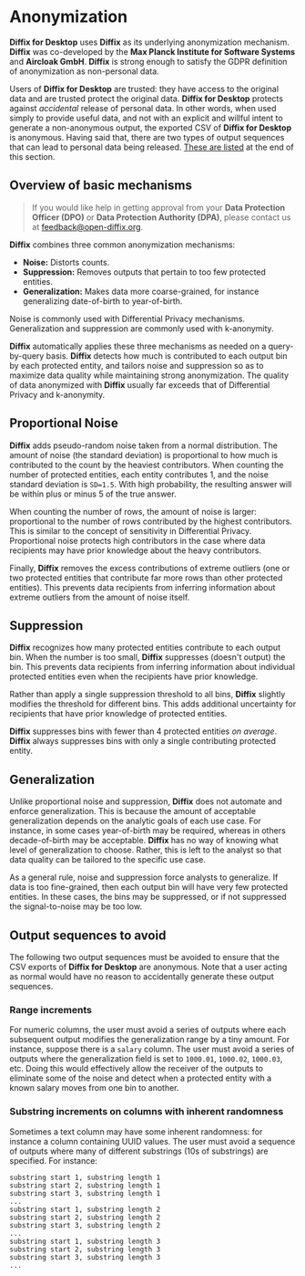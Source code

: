 # Anonymization

__Diffix for Desktop__ uses __Diffix__ as its underlying anonymization mechanism. __Diffix__ was co-developed by the __Max Planck Institute for Software Systems__ and __Aircloak GmbH__. __Diffix__ is strong enough to satisfy the GDPR definition of anonymization as non-personal data.

Users of __Diffix for Desktop__ are trusted: they have access to the original
data and are trusted protect the original data.
__Diffix for Desktop__ protects against *accidental* release of personal
data. In other words, when used simply to provide useful data, and not
with an explicit and willful intent to generate a non-anonymous output, 
the exported CSV of __Diffix for Desktop__ is anonymous. Having said that,
there are two types of output sequences that can lead to personal data
being released. [These are listed](#output-sequences-to-avoid) at the end of this section.

## Overview of basic mechanisms

> If you would like help in getting approval from your __Data Protection Officer (DPO)__ or __Data Protection Authority (DPA)__, please contact us at [feedback@open-diffix.org](mailto:feedback@open-diffix.org).

__Diffix__ combines three common anonymization mechanisms:
* __Noise:__ Distorts counts.
* __Suppression:__ Removes outputs that pertain to too few protected entities.
* __Generalization:__ Makes data more coarse-grained, for instance generalizing date-of-birth to year-of-birth.

Noise is commonly used with Differential Privacy mechanisms. Generalization and suppression are commonly used with k-anonymity.

__Diffix__ automatically applies these three mechanisms as needed on a query-by-query basis. __Diffix__ detects how much is contributed to each output bin by each protected entity, and tailors noise and suppression so as to maximize data quality while maintaining strong anonymization. The quality of data anonymized with __Diffix__ usually far exceeds that of Differential Privacy and k-anonymity.

## Proportional Noise

__Diffix__ adds pseudo-random noise taken from a normal distribution. The amount of noise (the standard deviation) is proportional to how much is contributed to the count by the heaviest contributors. When counting the number of protected entities, each entity contributes 1, and the noise standard deviation is `SD=1.5`. With high probability, the resulting answer will be within plus or minus 5 of the true answer.

When counting the number of rows, the amount of noise is larger: proportional to the number of rows contributed by the highest contributors. This is similar to the concept of sensitivity in Differential Privacy. Proportional noise protects high contributors in the case where data recipients may have prior knowledge about the heavy contributors.

Finally, __Diffix__ removes the excess contributions of extreme outliers (one or two protected entities that contribute far more rows than other protected entities). This prevents data recipients from inferring information about extreme outliers from the amount of noise itself.

## Suppression

__Diffix__ recognizes how many protected entities contribute to each output bin. When the number is too small, __Diffix__ suppresses (doesn't output) the bin. This prevents data recipients from inferring information about individual protected entities even when the recipients have prior knowledge.

Rather than apply a single suppression threshold to all bins, __Diffix__ slightly modifies the threshold for different bins. This adds additional uncertainty for recipients that have prior knowledge of protected entities.

__Diffix__ suppresses bins with fewer than 4 protected entities *on average*. __Diffix__ always suppresses bins with only a single contributing protected entity.

## Generalization

Unlike proportional noise and suppression, __Diffix__ does not automate and enforce generalization. This is because the amount of acceptable generalization depends on the analytic goals of each use case. For instance, in some cases year-of-birth may be required, whereas in others decade-of-birth may be acceptable. __Diffix__ has no way of knowing what level of generalization to choose. Rather, this is left to the analyst so that data quality can be tailored to the specific use case.

As a general rule, noise and suppression force analysts to generalize. If data is too fine-grained, then each output bin will have very few protected entities. In these cases, the bins may be suppressed, or if not suppressed the signal-to-noise may be too low.

## Output sequences to avoid

The following two output sequences must be avoided to ensure that the
CSV exports of __Diffix for Desktop__ are anonymous. Note that a user
acting as normal would have no reason to accidentally generate these output
sequences.

### Range increments

For numeric columns, the user must avoid a series of outputs where each
subsequent output modifies the generalization range by a tiny amount.
For instance, suppose there is a `salary` column. The user must avoid
a series of outputs where the generalization field is set to `1000.01`,
`1000.02`, `1000.03`, etc. Doing this would effectively allow the
receiver of the outputs to eliminate some of the noise and detect when
a protected entity with a known salary moves from one bin to another.

### Substring increments on columns with inherent randomness

Sometimes a text column may have some inherent randomness: for instance a
column containing UUID values. The user must avoid a sequence of outputs
where many of different substrings (10s of substrings) are specified.
For instance:

```
substring start 1, substring length 1
substring start 2, substring length 1
substring start 3, substring length 1
...
substring start 1, substring length 2
substring start 2, substring length 2
substring start 3, substring length 2
...
substring start 1, substring length 3
substring start 2, substring length 3
substring start 3, substring length 3
...
```